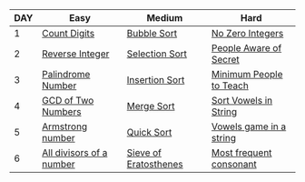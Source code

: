 | DAY | Easy | Medium | Hard |
|-----|------|--------|------|
| 1 | [Count Digits](https://www.geeksforgeeks.org/problems/count-digits-1606889545/1) | [Bubble Sort](https://www.geeksforgeeks.org/problems/bubble-sort/1) | [No Zero Integers](https://leetcode.com/problems/convert-integer-to-the-sum-of-two-no-zero-integers/description/?envType=daily-question&envId=2025-09-08) |
| 2 | [Reverse Integer](https://leetcode.com/problems/reverse-integer/description/) | [Selection Sort](https://www.geeksforgeeks.org/problems/selection-sort/1) | [People Aware of Secret](https://leetcode.com/problems/number-of-people-aware-of-a-secret/?envType=daily-question&envId=2025-09-09) |
| 3 | [Palindrome Number](https://leetcode.com/problems/palindrome-number/description/) | [Insertion Sort](https://www.geeksforgeeks.org/problems/insertion-sort/1) | [Minimum People to Teach](https://leetcode.com/problems/minimum-number-of-people-to-teach/description/?envType=daily-question&envId=2025-09-10) |
| 4 | [GCD of Two Numbers](https://www.geeksforgeeks.org/problems/gcd-of-two-numbers3459/1) | [Merge Sort](https://www.geeksforgeeks.org/problems/merge-sort/1) | [Sort Vowels in String](https://leetcode.com/problems/sort-vowels-in-a-string/description/?envType=daily-question&envId=2025-09-11) |
| 5 | [Armstrong number](https://www.geeksforgeeks.org/problems/armstrong-numbers2727/1) | [Quick Sort](https://www.geeksforgeeks.org/problems/quick-sort/1) | [Vowels game in a string](https://leetcode.com/problems/vowels-game-in-a-string/description/?envType=daily-question&envId=2025-09-12) |
| 6 | [All divisors of a number](https://www.geeksforgeeks.org/problems/all-divisors-of-a-number/1) | [Sieve of Eratosthenes](https://www.geeksforgeeks.org/problems/sieve-of-eratosthenes5242/1) | [Most frequent consonant ](https://leetcode.com/problems/find-most-frequent-vowel-and-consonant/description/?envType=daily-question&envId=2025-09-13) |